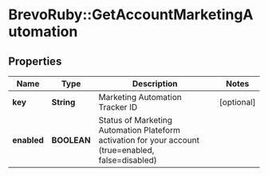 # BrevoRuby::GetAccountMarketingAutomation

## Properties
Name | Type | Description | Notes
------------ | ------------- | ------------- | -------------
**key** | **String** | Marketing Automation Tracker ID | [optional] 
**enabled** | **BOOLEAN** | Status of Marketing Automation Plateform activation for your account (true&#x3D;enabled, false&#x3D;disabled) | 



